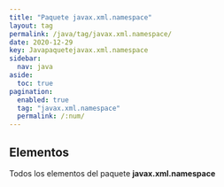 ```yaml
---
title: "Paquete javax.xml.namespace"
layout: tag
permalink: /java/tag/javax.xml.namespace/
date: 2020-12-29
key: Javapaquetejavax.xml.namespace
sidebar: 
  nav: java
aside: 
  toc: true
pagination: 
  enabled: true
  tag: "javax.xml.namespace"
  permalink: /:num/
---
```


<h2>Elementos</h2>
Todos los elementos del paquete <strong>javax.xml.namespace</strong>
